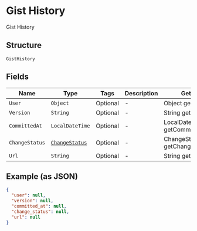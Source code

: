 
# Gist History

Gist History

## Structure

`GistHistory`

## Fields

| Name | Type | Tags | Description | Getter | Setter |
|  --- | --- | --- | --- | --- | --- |
| `User` | `Object` | Optional | - | Object getUser() | setUser(Object user) |
| `Version` | `String` | Optional | - | String getVersion() | setVersion(String version) |
| `CommittedAt` | `LocalDateTime` | Optional | - | LocalDateTime getCommittedAt() | setCommittedAt(LocalDateTime committedAt) |
| `ChangeStatus` | [`ChangeStatus`](../../doc/models/change-status.md) | Optional | - | ChangeStatus getChangeStatus() | setChangeStatus(ChangeStatus changeStatus) |
| `Url` | `String` | Optional | - | String getUrl() | setUrl(String url) |

## Example (as JSON)

```json
{
  "user": null,
  "version": null,
  "committed_at": null,
  "change_status": null,
  "url": null
}
```

